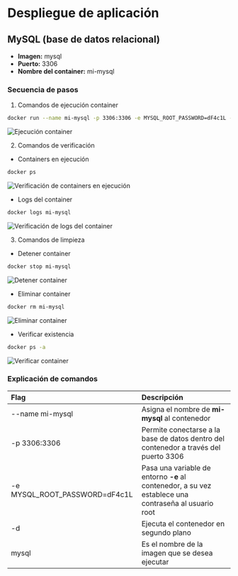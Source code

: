# Despliegue de aplicación

## MySQL (base de datos relacional)

- **Imagen:** mysql
- **Puerto:** 3306
- **Nombre del container:** mi-mysql

### Secuencia de pasos
1. Comandos de ejecución container
```bash
docker run --name mi-mysql -p 3306:3306 -e MYSQL_ROOT_PASSWORD=dF4c1L -d mysql
```
![Ejecución container](/screenshots/image1.png)

2. Comandos de verificación
- Containers en ejecución
```bash
docker ps
```
![Verificación de containers en ejecución](/screenshots/image2.png)

- Logs del container
```bash
docker logs mi-mysql
```
![Verificación de logs del container](/screenshots/image3.png)

3. Comandos de limpieza
- Detener container
```bash
docker stop mi-mysql
```
![Detener container](/screenshots/image4.png)

- Eliminar container
```bash
docker rm mi-mysql
```
![Eliminar container](/screenshots/image5.png)

- Verificar existencia
```bash
docker ps -a
```
![Verificar container](/screenshots/image6.png)

### Explicación de comandos
| Flag | Descripción |
| :--- | :--- |
| --name mi-mysql | Asigna el nombre de **mi-mysql** al contenedor |
| -p 3306:3306 | Permite conectarse a la base de datos dentro del contenedor a través del puerto 3306 |
| -e MYSQL_ROOT_PASSWORD=dF4c1L | Pasa una variable de entorno **-e** al contenedor, a su vez establece una contraseña al usuario root |
| -d | Ejecuta el contenedor en segundo plano |
| mysql | Es el nombre de la imagen que se desea ejecutar |